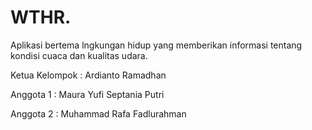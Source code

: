 # WTHR.
Aplikasi bertema lngkungan hidup yang memberikan informasi tentang kondisi cuaca dan kualitas udara.

Ketua Kelompok : Ardianto Ramadhan

Anggota 1      : Maura Yufi Septania Putri

Anggota 2      : Muhammad Rafa Fadlurahman
